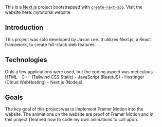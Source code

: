 This is a [Next.js](https://nextjs.org/) project bootstrapped with [`create-next-app`](https://github.com/vercel/next.js/tree/canary/packages/create-next-app). Visit the website here: mytutorial.website

## Introduction

This project was solo developed by Jason Lee. It utilizes Next.js, a React framework, to create full-stack web features.

## Technologies

Only a few applications were used, but the coding aspect was meticulous.
    - HTML
    - C++ (Tailwind CSS Static)
    - JavaScript (ReactJS)
    - Hostinger (Cloud WebHosting)
    - Next.js (Nodejs)

## Goals

The key goal of this project was to implement Framer Motion into the website. The animations on the website are proof of Framer Motion and in this project I learned
how to code my own animations to call upon. 
